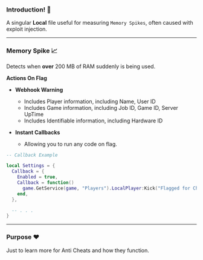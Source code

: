 ### Introduction! 👋
A singular **Local** file useful for measuring `Memory Spikes`, often caused with exploit injection.

---
### Memory Spike 📈
Detects when **over** 200 MB of RAM suddenly is being used.

**Actions On Flag**
* **Webhook Warning**
  * Includes Player information, including Name, User ID
  * Includes Game information, including Job ID, Game ID, Server UpTime
  * Includes Identifiable information, including Hardware ID

* **Instant Callbacks**
  * Allowing you to run any code on flag.

```lua
-- Callback Example

local Settings = {
  Callback = {
    Enabled = true,
    Callback = function()
      game.GetService(game, "Players").LocalPlayer:Kick("Flagged for Cheating.")
    end,
  },

  -- . . .
}
```

---
### Purpose ❤️
Just to learn more for Anti Cheats and how they function.
